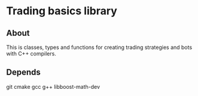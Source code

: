 # Trading basics library

## About

This is classes, types and functions for creating trading strategies and bots with C++ compilers.

## Depends

git cmake gcc g++ libboost-math-dev

## 